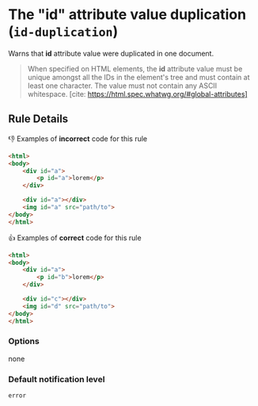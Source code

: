 # The "id" attribute value duplication (`id-duplication`)

Warns that **id** attribute value were duplicated in one document.

> When specified on HTML elements, the **id** attribute value must be unique amongst all the IDs in the element's tree and must contain at least one character. The value must not contain any ASCII whitespace.
> [cite: https://html.spec.whatwg.org/#global-attributes]

## Rule Details

👎 Examples of **incorrect** code for this rule

```html
<html>
<body>
	<div id="a">
		<p id="a">lorem</p>
	</div>

	<div id="a"></div>
	<img id="a" src="path/to">
</body>
</html>
```

👍 Examples of **correct** code for this rule

```html
<html>
<body>
	<div id="a">
		<p id="b">lorem</p>
	</div>

	<div id="c"></div>
	<img id="d" src="path/to">
</body>
</html>
```

### Options

none

### Default notification level

`error`
